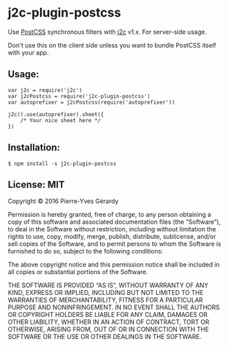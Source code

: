 # j2c-plugin-postcss

Use [PostCSS](https://github.com/postcss/postcss) synchronous filters with [j2c](http://j2c.py.gy) v1.x. For server-side usage.

Don't use this on the client side unless you want to bundle PostCSS itself with your app.

## Usage:

```JS
var j2c = require('j2c')
var j2cPostcss = require('j2c-plugin-postcss')
var autoprefixer = j2cPostcss(require('autoprefixer'))

j2c().use(autoprefixer).sheet({
    /* Your nice sheet here */
})
```

## Installation:

```
$ npm install -s j2c-plugin-postcss
```

## License: MIT

Copyright © 2016 Pierre-Yves Gérardy

Permission is hereby granted, free of charge, to any person obtaining
a copy of this software and associated documentation files (the
“Software”), to deal in the Software without restriction, including
without limitation the rights to use, copy, modify, merge, publish,
distribute, sublicense, and/or sell copies of the Software, and to
permit persons to whom the Software is furnished to do so, subject to
the following conditions:

The above copyright notice and this permission notice shall be
included in all copies or substantial portions of the Software.

THE SOFTWARE IS PROVIDED “AS IS”, WITHOUT WARRANTY OF ANY KIND,
EXPRESS OR IMPLIED, INCLUDING BUT NOT LIMITED TO THE WARRANTIES OF
MERCHANTABILITY, FITNESS FOR A PARTICULAR PURPOSE AND NONINFRINGEMENT.
IN NO EVENT SHALL THE AUTHORS OR COPYRIGHT HOLDERS BE LIABLE FOR ANY
CLAIM, DAMAGES OR OTHER LIABILITY, WHETHER IN AN ACTION OF CONTRACT,
TORT OR OTHERWISE, ARISING FROM, OUT OF OR IN CONNECTION WITH THE
SOFTWARE OR THE USE OR OTHER DEALINGS IN THE SOFTWARE.
